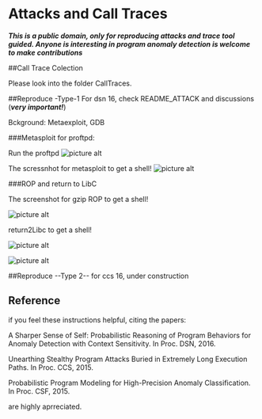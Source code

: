 # Attacks and Call Traces

***This is a public domain, only for reproducing attacks and trace tool guided. Anyone is interesting in program anomaly detection is welcome to make contributions***

##Call Trace Colection

Please look into the folder CallTraces.

##Reproduce -Type-1
For dsn 16, check README_ATTACK and discussions (***very important!***)

Bckground: Metaexploit, GDB

###Metasploit for proftpd:

Run the proftpd 
 ![picture alt](https://github.com/yaoGroupAnomaly/reproduceAttacks/blob/master/image/startProftpd.png "Get the Shell from metasploit")


The scressnhot for metasploit to get a shell!
 ![picture alt](https://github.com/yaoGroupAnomaly/reproduceAttacks/blob/master/image/getTheshell.png "Get the Shell from metasploit")


###ROP and return to LibC

The screenshot for gzip ROP to get a shell!

 ![picture alt](https://github.com/yaoGroupAnomaly/reproduceAttacks/blob/master/image/ropShell.png "Get the Shell from metasploit")


return2Libc to get a shell!

 ![picture alt](https://github.com/yaoGroupAnomaly/reproduceAttacks/blob/master/image/LibCgetAshell.png "Return toLibc how to find addresses")

 ![picture alt](https://github.com/yaoGroupAnomaly/reproduceAttacks/blob/master/image/returnToLibcCode.png "Map address to code")


##Reproduce --Type 2--
for ccs 16, under construction 


## Reference 
if you feel these instructions helpful, citing the papers:

A Sharper Sense of Self: Probabilistic Reasoning of Program Behaviors for Anomaly Detection with Context Sensitivity. In Proc. DSN, 2016.

Unearthing Stealthy Program Attacks Buried in Extremely Long Execution Paths. In Proc. CCS, 2015.

Probabilistic Program Modeling for High-Precision Anomaly Classification. In Proc. CSF, 2015.

are highly aprreciated.
